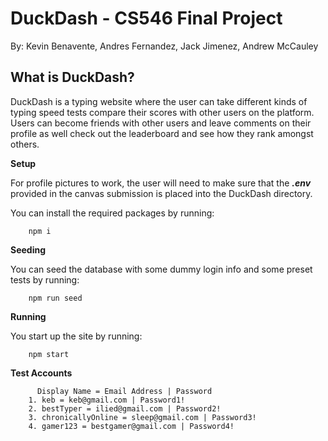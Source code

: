 
# DuckDash - CS546 Final Project

By: Kevin Benavente, Andres Fernandez, Jack Jimenez, Andrew McCauley

## What is DuckDash?
DuckDash is a typing website where the user can take different kinds of typing speed tests compare their scores with other users on the platform. Users can become friends with other users and leave comments on their profile as well check out the leaderboard and see how they rank amongst others.

**Setup**

For profile pictures to work, the user will need to make sure that the ***.env*** provided in the canvas submission is placed into the DuckDash directory.

You can install the required packages by running:

        npm i
    
**Seeding**

You can seed the database with some dummy login info and some preset tests by running:

        npm run seed


**Running**

You start up the site by running:

        npm start


**Test Accounts**

          Display Name = Email Address | Password
        1. keb = keb@gmail.com | Password1!
        2. bestTyper = ilied@gmail.com | Password2!
        3. chronicallyOnline = sleep@gmail.com | Password3!
        4. gamer123 = bestgamer@gmail.com | Password4!


